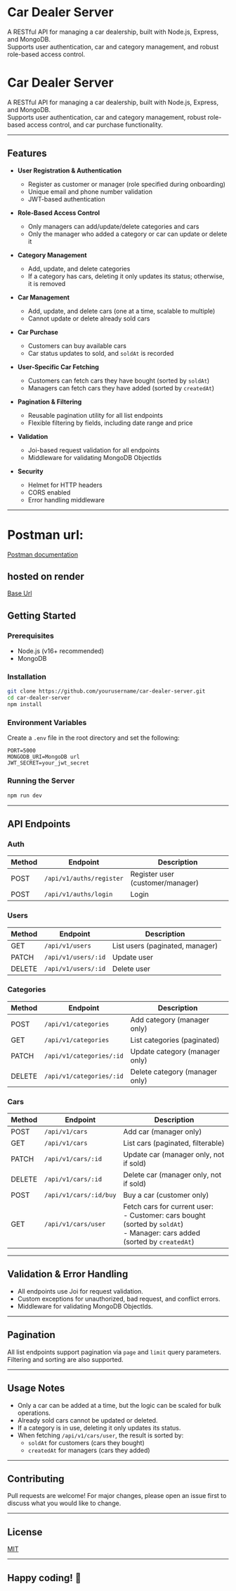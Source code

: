 
# Car Dealer Server

A RESTful API for managing a car dealership, built with Node.js, Express, and MongoDB.  
Supports user authentication, car and category management, and robust role-based access control.
# Car Dealer Server

A RESTful API for managing a car dealership, built with Node.js, Express, and MongoDB.  
Supports user authentication, car and category management, robust role-based access control, and car purchase functionality.

---

## Features

- **User Registration & Authentication**
  - Register as customer or manager (role specified during onboarding)
  - Unique email and phone number validation
  - JWT-based authentication

- **Role-Based Access Control**
  - Only managers can add/update/delete categories and cars
  - Only the manager who added a category or car can update or delete it

- **Category Management**
  - Add, update, and delete categories
  - If a category has cars, deleting it only updates its status; otherwise, it is removed

- **Car Management**
  - Add, update, and delete cars (one at a time, scalable to multiple)
  - Cannot update or delete already sold cars

- **Car Purchase**
  - Customers can buy available cars
  - Car status updates to sold, and `soldAt` is recorded

- **User-Specific Car Fetching**
  - Customers can fetch cars they have bought (sorted by `soldAt`)
  - Managers can fetch cars they have added (sorted by `createdAt`)

- **Pagination & Filtering**
  - Reusable pagination utility for all list endpoints
  - Flexible filtering by fields, including date range and price

- **Validation**
  - Joi-based request validation for all endpoints
  - Middleware for validating MongoDB ObjectIds

- **Security**
  - Helmet for HTTP headers
  - CORS enabled
  - Error handling middleware

---

# Postman url: 
[Postman documentation](https://www.postman.com/myecurrencyng/workspace/tasks/collection/24456065-bda02dc4-6dc8-458b-bf2b-c7fabfdc1856?action=share&creator=24456065)

## hosted on render
[Base Url](https://car-dealer-server-kvun.onrender.com/)

## Getting Started

### Prerequisites

- Node.js (v16+ recommended)
- MongoDB

### Installation

```bash
git clone https://github.com/yourusername/car-dealer-server.git
cd car-dealer-server
npm install
```

### Environment Variables

Create a `.env` file in the root directory and set the following:

```
PORT=5000
MONGODB_URI=MongoDB url
JWT_SECRET=your_jwt_secret
```

### Running the Server

```bash
npm run dev
```

---

## API Endpoints

### Auth

| Method | Endpoint                   | Description                        |
|--------|----------------------------|------------------------------------|
| POST   | `/api/v1/auths/register`   | Register user (customer/manager)   |
| POST   | `/api/v1/auths/login`      | Login                              |

### Users

| Method | Endpoint                   | Description                        |
|--------|----------------------------|------------------------------------|
| GET    | `/api/v1/users`            | List users (paginated, manager)    |
| PATCH  | `/api/v1/users/:id`        | Update user                        |
| DELETE | `/api/v1/users/:id`        | Delete user                        |

### Categories

| Method | Endpoint                       | Description                        |
|--------|--------------------------------|------------------------------------|
| POST   | `/api/v1/categories`           | Add category (manager only)        |
| GET    | `/api/v1/categories`           | List categories (paginated)        |
| PATCH  | `/api/v1/categories/:id`       | Update category (manager only)     |
| DELETE | `/api/v1/categories/:id`       | Delete category (manager only)     |

### Cars

| Method | Endpoint                       | Description                                         |
|--------|--------------------------------|-----------------------------------------------------|
| POST   | `/api/v1/cars`                 | Add car (manager only)                              |
| GET    | `/api/v1/cars`                 | List cars (paginated, filterable)                   |
| PATCH  | `/api/v1/cars/:id`             | Update car (manager only, not if sold)              |
| DELETE | `/api/v1/cars/:id`             | Delete car (manager only, not if sold)              |
| POST   | `/api/v1/cars/:id/buy`         | Buy a car (customer only)                           |
| GET    | `/api/v1/cars/user`            | Fetch cars for current user:<br>- Customer: cars bought (sorted by `soldAt`)<br>- Manager: cars added (sorted by `createdAt`) |

---

## Validation & Error Handling

- All endpoints use Joi for request validation.
- Custom exceptions for unauthorized, bad request, and conflict errors.
- Middleware for validating MongoDB ObjectIds.

---

## Pagination

All list endpoints support pagination via `page` and `limit` query parameters.  
Filtering and sorting are also supported.

---

## Usage Notes

- Only a car can be added at a time, but the logic can be scaled for bulk operations.
- Already sold cars cannot be updated or deleted.
- If a category is in use, deleting it only updates its status.
- When fetching `/api/v1/cars/user`, the result is sorted by:
  - `soldAt` for customers (cars they bought)
  - `createdAt` for managers (cars they added)

---

## Contributing

Pull requests are welcome! For major changes, please open an issue first to discuss what you would like to change.

---

## License

[MIT](LICENSE)

---

**Happy coding! 🚗**
---
